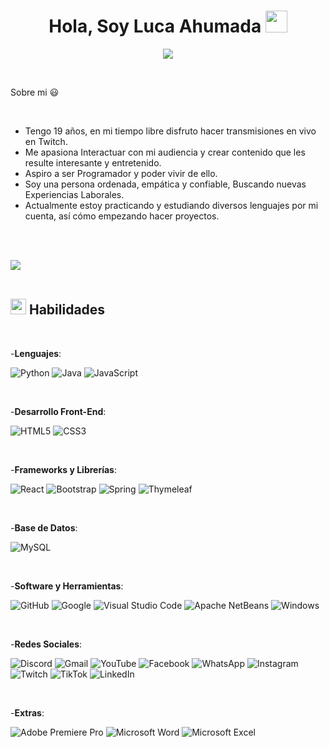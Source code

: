 
<h1 align="center"><b>Hola, Soy Luca Ahumada </b><img src="https://media.giphy.com/media/hvRJCLFzcasrR4ia7z/giphy.gif" width="35"></h1>

<p align="center">
  <a href="https://github.com/DenverCoder1/readme-typing-svg"><img src="https://readme-typing-svg.herokuapp.com?font=Time+New+Roman&color=cyan&size=25&center=true&vCenter=true&width=600&height=100&lines=Luca+Gastón+Ahumada++&hearts;++;Programador+Full-Stack+Jr,;Bachiller+en+Economía+y+Administración+de+Empresas,;Entusiasta+en+Trabajar+y+Aprender..<3"></a>
</p>


<br>

Sobre mi :smiley:

<br>

- Tengo 19 años, en mi tiempo libre disfruto hacer transmisiones en vivo en Twitch.
- Me apasiona Interactuar con mi audiencia y crear contenido que les resulte interesante y entretenido.
- Aspiro a ser Programador y poder vivir de ello.
- Soy una persona ordenada, empática y confiable, Buscando nuevas Experiencias Laborales.
- Actualmente estoy practicando y estudiando diversos lenguajes por mi cuenta, así cómo empezando hacer proyectos.

<br><br>

<img src="https://user-images.githubusercontent.com/73097560/115834477-dbab4500-a447-11eb-908a-139a6edaec5c.gif"><br><br>

## <img src="https://media2.giphy.com/media/QssGEmpkyEOhBCb7e1/giphy.gif?cid=ecf05e47a0n3gi1bfqntqmob8g9aid1oyj2wr3ds3mg700bl&rid=giphy.gif" width ="25"><b> Habilidades</b>

<br>

<p align="center">
  
  -**Lenguajes**:
  
  ![Python](https://img.shields.io/badge/Python-3776AB?style=for-the-badge&logo=python&logoColor=white)
  ![Java](https://img.shields.io/badge/Java-ED8B00?style=for-the-badge&logo=openjdk&logoColor=white)
  ![JavaScript](https://img.shields.io/badge/JavaScript-F7DF1E?style=for-the-badge&logo=javascript&logoColor=black)
  
  <br>
  
  -**Desarrollo Front-End**:
  
  ![HTML5](https://img.shields.io/badge/HTML5-E34F26?style=for-the-badge&logo=html5&logoColor=white)
  ![CSS3](https://img.shields.io/badge/CSS3-1572B6?style=for-the-badge&logo=css3&logoColor=white)
  
  <br>
  
  -**Frameworks y Librerías**:
  
  ![React](https://img.shields.io/badge/React-20232A?style=for-the-badge&logo=react&logoColor=61DAFB)
  ![Bootstrap](https://img.shields.io/badge/Bootstrap-563D7C?style=for-the-badge&logo=bootstrap&logoColor=white)
  ![Spring](https://img.shields.io/badge/Spring-6DB33F?style=for-the-badge&logo=spring&logoColor=white)
  ![Thymeleaf](https://img.shields.io/badge/Thymeleaf-%23005C0F.svg?style=for-the-badge&logo=Thymeleaf&logoColor=white)
  
  <br>
  
  -**Base de Datos**:
  
  ![MySQL](https://img.shields.io/badge/MySQL-00000F?style=for-the-badge&logo=mysql&logoColor=white)
  
  <br>
  
  -**Software y Herramientas**:
  
  ![GitHub](https://img.shields.io/badge/github-%23121011.svg?style=for-the-badge&logo=github&logoColor=white)
  ![Google](https://img.shields.io/badge/google-%234285F4.svg?style=for-the-badge&logo=google&logoColor=white)
  ![Visual Studio Code](https://img.shields.io/badge/Visual%20Studio%20Code-0078d7.svg?style=for-the-badge&logo=visual-studio-code&logoColor=white)
  ![Apache NetBeans](https://img.shields.io/badge/apache%20netbeans-1B6AC6?style=for-the-badge&logo=apache%20netbeans%20IDE&logoColor=white)
  ![Windows](https://img.shields.io/badge/Windows-0078D6?style=for-the-badge&logo=windows&logoColor=white)
  
  <br>
  
  -**Redes Sociales**:
  
  ![Discord](https://img.shields.io/badge/Discord-%235865F2.svg?style=for-the-badge&logo=discord&logoColor=white)
  ![Gmail](https://img.shields.io/badge/Gmail-D14836?style=for-the-badge&logo=gmail&logoColor=white)
  ![YouTube](https://img.shields.io/badge/YouTube-%23FF0000.svg?style=for-the-badge&logo=YouTube&logoColor=white)
  ![Facebook](https://img.shields.io/badge/Facebook-%231877F2.svg?style=for-the-badge&logo=Facebook&logoColor=white)
  ![WhatsApp](https://img.shields.io/badge/WhatsApp-25D366?style=for-the-badge&logo=whatsapp&logoColor=white)
  ![Instagram](https://img.shields.io/badge/Instagram-%23E4405F.svg?style=for-the-badge&logo=Instagram&logoColor=white)
  ![Twitch](https://img.shields.io/badge/Twitch-%239146FF.svg?style=for-the-badge&logo=Twitch&logoColor=white)
  ![TikTok](https://img.shields.io/badge/TikTok-%23000000.svg?style=for-the-badge&logo=TikTok&logoColor=white)
  ![LinkedIn](https://img.shields.io/badge/linkedin-%230077B5.svg?style=for-the-badge&logo=linkedin&logoColor=white)
  
  <br>
  
  -**Extras**:
  
  ![Adobe Premiere Pro](https://img.shields.io/badge/Adobe%20Premiere%20Pro-9999FF?style=for-the-badge&logo=Adobe%20Premiere%20Pro&logoColor=white)
  ![Microsoft Word](https://img.shields.io/badge/Microsoft_Word-2B579A?style=for-the-badge&logo=microsoft-word&logoColor=white)
  ![Microsoft Excel](https://img.shields.io/badge/Microsoft_Excel-217346?style=for-the-badge&logo=microsoft-excel&logoColor=white)
  
  </p>

